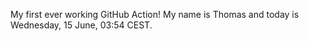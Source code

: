 My first ever working GitHub Action!
My name is Thomas and today is Wednesday, 15 June, 03:54 CEST. 
